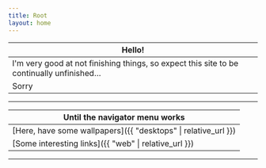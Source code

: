 ```yaml
---
title: Root
layout: home
---
```




| Hello!                                                       |
| ------------------------------------------------------------ |
| I'm very good at not finishing things, so expect this site to be continually unfinished… |
| Sorry                                                        |

---

| Until the navigator menu works                               |
| ------------------------------------------------------------ |
| [Here, have some wallpapers]({{ "desktops" \| relative_url }}) |
| [Some interesting links]({{ "web" \| relative_url }})        |

---

